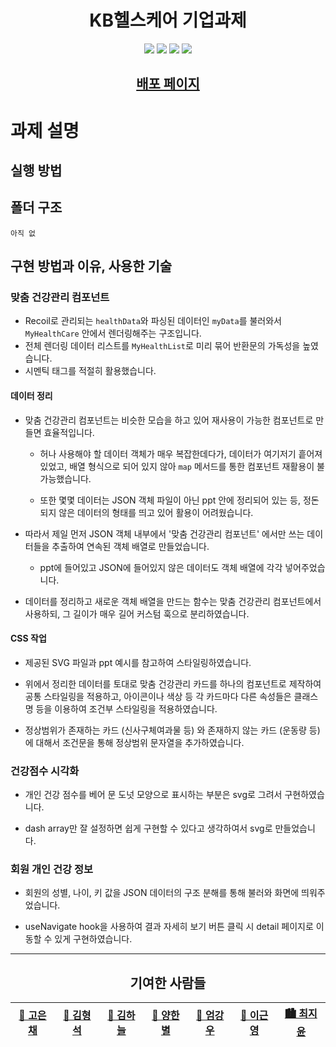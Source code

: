 <h1 align="center"> KB헬스케어 기업과제 </h1>
<p align="center">
  <img src="https://img.shields.io/badge/-Typescript-3178C6?style=flat-square&logo=TypeScript&logoColor=white"> <img src="https://img.shields.io/badge/-React-61DAFB?style=flat-square&logo=React&logoColor=white"> <img src="https://img.shields.io/badge/-Sass-CC6699?style=flat-square&logo=Sass&logoColor=white"> <img src="https://img.shields.io/badge/-React%20Query-FF4154?style=flat-square&logo=React%20Query&logoColor=white">
</p>

<h2 align="center"><a href="/">배포 페이지</a></h2>

# 과제 설명

## 실행 방법

## 폴더 구조

```
아직 없
```

## 구현 방법과 이유, 사용한 기술

### 맞춤 건강관리 컴포넌트

- Recoil로 관리되는 `healthData`와 파싱된 데이터인 `myData`를 불러와서 `MyHealthCare` 안에서 렌더링해주는 구조입니다. 
- 전체 렌더링 데이터 리스트를 `MyHealthList`로 미리 묶어 반환문의 가독성을 높였습니다.
- 시멘틱 태그를 적절히 활용했습니다.

#### 데이터 정리

- 맞춤 건강관리 컴포넌트는 비슷한 모습을 하고 있어 재사용이 가능한 컴포넌트로 만들면 효율적입니다.

  - 허나 사용해야 할 데이터 객체가 매우 복잡한데다가, 데이터가 여기저기 흩어져 있었고, 배열 형식으로 되어 있지 않아 `map` 메서드를 통한 컴포넌트 재활용이 불가능했습니다.

  - 또한 몇몇 데이터는 JSON 객체 파일이 아닌 ppt 안에 정리되어 있는 등, 정돈되지 않은 데이터의 형태를 띄고 있어 활용이 어려웠습니다.

- 따라서 제일 먼저 JSON 객체 내부에서 '맞춤 건강관리 컴포넌트' 에서만 쓰는 데이터들을 추출하여 연속된 객체 배열로 만들었습니다.

  - ppt에 들어있고 JSON에 들어있지 않은 데이터도 객체 배열에 각각 넣어주었습니다.

- 데이터를 정리하고 새로운 객체 배열을 만드는 함수는 맞춤 건강관리 컴포넌트에서 사용하되, 그 길이가 매우 길어 커스텀 훅으로 분리하였습니다.

#### CSS 작업

- 제공된 SVG 파일과 ppt 예시를 참고하여 스타일링하였습니다.

- 위에서 정리한 데이터를 토대로 맞춤 건강관리 카드를 하나의 컴포넌트로 제작하여 공통 스타일링을 적용하고, 아이콘이나 색상 등 각 카드마다 다른 속성들은 클래스명 등을 이용하여 조건부 스타일링을 적용하였습니다.

- 정상범위가 존재하는 카드 (신사구체여과물 등) 와 존재하지 않는 카드 (운동량 등) 에 대해서 조건문을 통해 정상범위 문자열을 추가하였습니다.

### 건강점수 시각화

- 개인 건강 점수를 베어 문 도넛 모양으로 표시하는 부분은 svg로 그려서 구현하였습니다.

- dash array만 잘 설정하면 쉽게 구현할 수 있다고 생각하여서 svg로 만들었습니다. 

### 회원 개인 건강 정보 

- 회원의 성별, 나이, 키 값을 JSON 데이터의 구조 분해를 통해 불러와 화면에 띄워주었습니다.

- useNavigate hook을 사용하여 결과 자세히 보기 버튼 클릭 시 detail 페이지로 이동할 수 있게 구현하였습니다. 

<hr />

<h2 align="center">기여한 사람들</h2>
<p align="center">
<table align="center">
  <thead>
    <tr>
      <th><a href="https://github.com/kec0130">🌅 고은채</a></th>
      <th><a href="https://github.com/HyeongSeoku">🌇 김형석</a></th>
      <th><a href="https://github.com/lazy-sky">🌃 김하늘</a></th>
      <th><a href="https://github.com/han-byul-yang">🎇 양한별</a></th>
      <th><a href="https://github.com/yhnb3">🌠 엄강우</a></th>
      <th><a href="https://github.com/Keunyeong">🌉 이근영</a></th>
      <th><a href="https://github.com/chichoon">🏙 최지윤</a></th>
    </tr>
  </thead>
</table>
</p>
